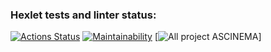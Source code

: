 ### Hexlet tests and linter status:
[![Actions Status](https://github.com/SashaRudskiy/frontend-project-44/actions/workflows/hexlet-check.yml/badge.svg)](https://github.com/SashaRudskiy/frontend-project-44/actions)
[![Maintainability](https://api.codeclimate.com/v1/badges/96bf1f874c13d89f8c61/maintainability)](https://codeclimate.com/github/SashaRudskiy/frontend-project-44/maintainability)
[![All project ASCINEMA](https://asciinema.org/a/KZPoitfN1rHqbTrAB5Fz1DIko)]